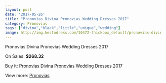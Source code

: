 ```yaml
---
layout: post
date: '2017-05-26'
title: "Pronovias Divina Pronovias Wedding Dresses 2017"
category: Pronovias
tags: ["divina","black","little","unique","wedding"]
image: http://img.hectodress.com/16472-thickbox_default/pronovias-divina-pronovias-wedding-dresses-2013.jpg
---
```

Pronovias Divina Pronovias Wedding Dresses 2017

On Sales: **$268.32**
<a href="https://www.hectodress.com/pronovias/7953-pronovias-divina-pronovias-wedding-dresses-2013.html"><amp-img layout="responsive" width="600" height="600" src="//img.hectodress.com/16472-thickbox_default/pronovias-divina-pronovias-wedding-dresses-2013.jpg" alt="Pronovias Divina Pronovias Wedding Dresses 2017 0" /></a>
<a href="https://www.hectodress.com/pronovias/7953-pronovias-divina-pronovias-wedding-dresses-2013.html"><amp-img layout="responsive" width="600" height="600" src="//img.hectodress.com/16475-thickbox_default/pronovias-divina-pronovias-wedding-dresses-2013.jpg" alt="Pronovias Divina Pronovias Wedding Dresses 2017 1" /></a>
<a href="https://www.hectodress.com/pronovias/7953-pronovias-divina-pronovias-wedding-dresses-2013.html"><amp-img layout="responsive" width="600" height="600" src="//img.hectodress.com/16474-thickbox_default/pronovias-divina-pronovias-wedding-dresses-2013.jpg" alt="Pronovias Divina Pronovias Wedding Dresses 2017 2" /></a>
<a href="https://www.hectodress.com/pronovias/7953-pronovias-divina-pronovias-wedding-dresses-2013.html"><amp-img layout="responsive" width="600" height="600" src="//img.hectodress.com/16473-thickbox_default/pronovias-divina-pronovias-wedding-dresses-2013.jpg" alt="Pronovias Divina Pronovias Wedding Dresses 2017 3" /></a>

Buy it: [Pronovias Divina Pronovias Wedding Dresses 2017](https://www.hectodress.com/pronovias/7953-pronovias-divina-pronovias-wedding-dresses-2013.html "Pronovias Divina Pronovias Wedding Dresses 2017")

View more: [Pronovias](https://www.hectodress.com/139-pronovias "Pronovias")